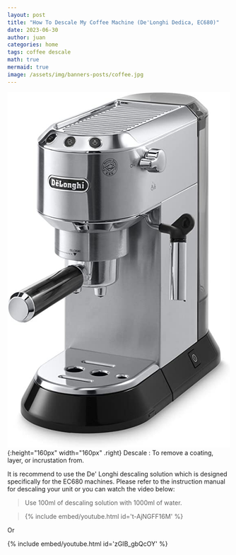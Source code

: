 ```yaml
---
layout: post
title: "How To Descale My Coffee Machine (De'Longhi Dedica, EC680)"
date: 2023-06-30
author: juan
categories: home
tags: coffee descale
math: true
mermaid: true
image: /assets/img/banners-posts/coffee.jpg
---
```


![coffee maker De'Longhi Dedica, EC680](/assets/img/home/coffee-maker.jpg){:height="160px" width="160px" .right}
Descale
: To remove a coating, layer, or incrustation from.

It is recommend to use the De' Longhi descaling solution which is designed specifically for the EC680 machines. Please refer to the instruction manual for descaling your unit or you can watch the video below:

> Use 100ml of descaling solution with 1000ml of water.

> {% include embed/youtube.html id='t-AjNGFF16M' %}

Or

{% include embed/youtube.html id='zGIB_gbQcOY' %}
